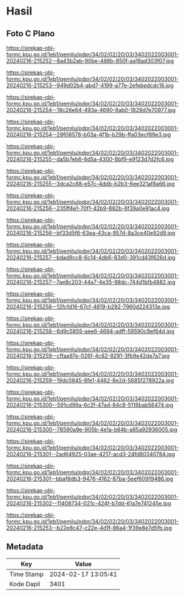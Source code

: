 # Hasil

## Foto C Plano

https://sirekap-obj-formc.kpu.go.id/1eb1/pemilu/pdpr/34/02/02/20/03/3402022003001-20240216-215252--8a43b2ab-90be-488b-850f-aa16ad303f07.jpg

https://sirekap-obj-formc.kpu.go.id/1eb1/pemilu/pdpr/34/02/02/20/03/3402022003001-20240216-215253--949d02b4-abd7-4199-a77e-2efebedcdc16.jpg

https://sirekap-obj-formc.kpu.go.id/1eb1/pemilu/pdpr/34/02/02/20/03/3402022003001-20240216-215254--18c26e64-493a-4690-8ab0-1829d7e70977.jpg

https://sirekap-obj-formc.kpu.go.id/1eb1/pemilu/pdpr/34/02/02/20/03/3402022003001-20240216-215254--29f08578-b03a-4f1b-b29b-ffa03ecf89e3.jpg

https://sirekap-obj-formc.kpu.go.id/1eb1/pemilu/pdpr/34/02/02/20/03/3402022003001-20240216-215255--da5b7eb6-6d5a-4300-8bf9-e9123d7d2fc6.jpg

https://sirekap-obj-formc.kpu.go.id/1eb1/pemilu/pdpr/34/02/02/20/03/3402022003001-20240216-215255--3dca2c88-e57c-4ddb-b2b3-6ee321af8a66.jpg

https://sirekap-obj-formc.kpu.go.id/1eb1/pemilu/pdpr/34/02/02/20/03/3402022003001-20240216-215256--235ff4e1-70f1-42b9-882b-6f39a0e91ac4.jpg

https://sirekap-obj-formc.kpu.go.id/1eb1/pemilu/pdpr/34/02/02/20/03/3402022003001-20240216-215256--bf33d5f6-63ea-43ca-957d-8a3ce40e92d9.jpg

https://sirekap-obj-formc.kpu.go.id/1eb1/pemilu/pdpr/34/02/02/20/03/3402022003001-20240216-215257--bdad9cc8-6c14-4db6-83d0-391cd43f626d.jpg

https://sirekap-obj-formc.kpu.go.id/1eb1/pemilu/pdpr/34/02/02/20/03/3402022003001-20240216-215257--7ae8c203-44a7-4e35-98dc-744d1bfb4882.jpg

https://sirekap-obj-formc.kpu.go.id/1eb1/pemilu/pdpr/34/02/02/20/03/3402022003001-20240216-215258--12fcfd16-67cf-4819-b292-7960d224313e.jpg

https://sirekap-obj-formc.kpu.go.id/1eb1/pemilu/pdpr/34/02/02/20/03/3402022003001-20240216-215258--6d9c5855-aee6-4694-adff-59590c9ef64d.jpg

https://sirekap-obj-formc.kpu.go.id/1eb1/pemilu/pdpr/34/02/02/20/03/3402022003001-20240216-215259--cffaa97e-026f-4c82-8291-3fb9e42de7a7.jpg

https://sirekap-obj-formc.kpu.go.id/1eb1/pemilu/pdpr/34/02/02/20/03/3402022003001-20240216-215259--19dc0845-8fe1-4462-8e2d-5685f278922a.jpg

https://sirekap-obj-formc.kpu.go.id/1eb1/pemilu/pdpr/34/02/02/20/03/3402022003001-20240216-215300--591cd99a-6c2f-47ad-84c8-5116bab56474.jpg

https://sirekap-obj-formc.kpu.go.id/1eb1/pemilu/pdpr/34/02/02/20/03/3402022003001-20240216-215300--78590a9e-905b-4e1a-b64b-a85a92936005.jpg

https://sirekap-obj-formc.kpu.go.id/1eb1/pemilu/pdpr/34/02/02/20/03/3402022003001-20240216-215301--2ad64925-03ae-4217-acd3-24fd80340784.jpg

https://sirekap-obj-formc.kpu.go.id/1eb1/pemilu/pdpr/34/02/02/20/03/3402022003001-20240216-215301--bbaf8db3-9476-4162-87ba-5eef60919486.jpg

https://sirekap-obj-formc.kpu.go.id/1eb1/pemilu/pdpr/34/02/02/20/03/3402022003001-20240216-215302--11408734-021c-424f-b7dd-61a7e741245e.jpg

https://sirekap-obj-formc.kpu.go.id/1eb1/pemilu/pdpr/34/02/02/20/03/3402022003001-20240216-215253--b22e8c47-c22e-4d1f-86a4-1f39e8e7d5fb.jpg


## Metadata

| Key        | Value               |
| ---------- | ------------------- |
| Time Stamp | 2024-02-17 13:05:41 |
| Kode Dapil | 3401                |



